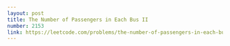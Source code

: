 ```yaml
---
layout: post
title: The Number of Passengers in Each Bus II
number: 2153
link: https://leetcode.com/problems/the-number-of-passengers-in-each-bus-ii
---
```

